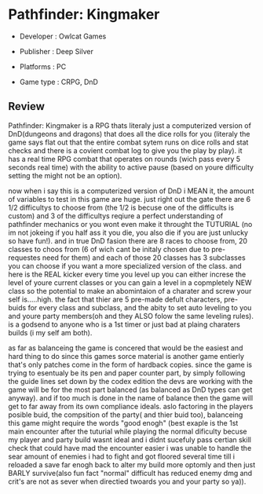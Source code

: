 # Pathfinder: Kingmaker

* Developer : Owlcat Games

* Publisher : Deep Silver

* Platforms : PC 

* Game type : CRPG, DnD

## Review

Pathfinder: Kingmaker is a RPG thats literaly just a computerized version of DnD(dungeons and dragons) that does all the dice rolls for you (literaly the game says flat out that the entire combat sytem runs on dice rolls and stat checks and there is a covient combat log to give you the play by play). it has a real time RPG combat that operates on rounds (wich pass every 5 seconds real time) with the ability to active pause (based on youre difficulty setting the might not be an option).

now when i say this is a computerized version of DnD i MEAN it, the amount of variables to test in this game are huge. just right out the gate there are 6 1/2 difficultys to choose from (the 1/2 is becuse one of the difficults is custom) and 3 of the difficultys reqiure a perfect understanding of pathfinder mechanics or you wont even make it throught the TUTURIAL (no im not jokeing if you half ass it you die, you also die if you are just unlucky so have fun!). and in true DnD fasion there are 8 races to choose from, 20 classes to choos from (6 of wich cant be initaly chosen due to pre-requestes need for them) and each of those 20 classes has 3 subclasses you can choose if you want a more specialized version of the class. and here is the REAL kicker every time you level up you can either increse the level of youre current classes or you can gain a level in a copmpletely NEW class so the potential to make an abomintaion of a charater and screw your self is.....high. the fact that thier are 5 pre-made defult characters, pre-buids for every class and subclass, and the abity to set auto leveling to you and youre party members(oh and they ALSO folow the same leveling rules). is a godsend to anyone who is a 1st timer or just bad at plaing charaters builds (i my self am both).

as far as balanceing the game is concered that would be the easiest and hard thing to do since this games sorce material is another game entierly that's only patches come in the form of hardback copies. since the game is trying to esentualy be its pen and paper counter part, by simply following the guide lines set down by the codex edition the devs are working with the game will be for the most part balanced (as balanced as DnD types can get anyway). and if too much is done in the name of balance then the game will get to far away from its own compliance ideals. aslo factoring in the players posible buid, the compsition of the party( and thier buid too), balanceing this game might require the words "good enogh" (best exaple is the 1st main encounter after the tuturial while playing the normal dificulty becuse my player and party build wasnt ideal and i didnt sucefuly pass certian skill check that could have mad the encounter easier i was unable to handle the sear amount of enemies i had to fight and got floored several time till i reloaded a save far enogh back to alter my build more optomly and then just BARLY survive(also fun fact "normal" difficult has reduced enemy dmg and crit's are not as sever when directied twoards you and your party so ya)).

